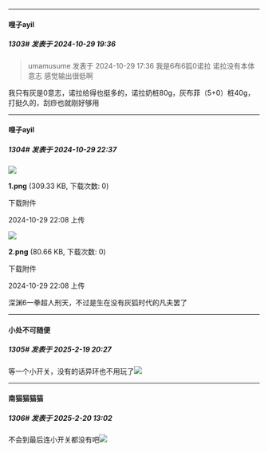 ﻿
*****

####  哩子ayil  
##### 1303#       发表于 2024-10-29 19:36

<blockquote>umamusume 发表于 2024-10-29 17:36
我是6布6狐0诺拉 诺拉没有本体意志 感觉输出很低啊

</blockquote>
我只有灰是0意志，诺拉给得也挺多的，诺拉奶桩80g，灰布菲（5+0）桩40g，打挺久的，刮痧也就刚好够用

*****

####  哩子ayil  
##### 1304#       发表于 2024-10-29 22:37

<img src="https://img.saraba1st.com/forum/202410/29/220847ugkuixxmtf50kjnf.png" referrerpolicy="no-referrer">

<strong>1.png</strong> (309.33 KB, 下载次数: 0)

下载附件

2024-10-29 22:08 上传

<img src="https://img.saraba1st.com/forum/202410/29/220848l6z8einbr8e8nrzz.png" referrerpolicy="no-referrer">

<strong>2.png</strong> (80.66 KB, 下载次数: 0)

下载附件

2024-10-29 22:08 上传

深渊6一拳超人刑天，不过是生在没有灰狐时代的凡夫罢了

*****

####  小处不可随便  
##### 1305#       发表于 2025-2-19 20:27

等一个小开关，没有的话异环也不用玩了<img src="https://static.saraba1st.com/image/smiley/face2017/047.png" referrerpolicy="no-referrer">


*****

####  南猫猫猫猫  
##### 1306#       发表于 2025-2-20 13:02

不会到最后连小开关都没有吧<img src="https://static.saraba1st.com/image/smiley/face2017/069.png" referrerpolicy="no-referrer">

